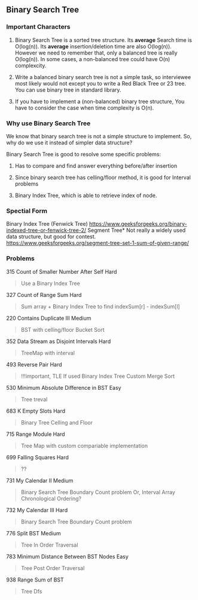## Binary Search Tree
### Important Characters

1. Binary Search Tree is a sorted tree structure. Its **average** Search time is O(log(n)). Its **average** insertion/deletion time are also O(log(n)). However we need to remember that, only a balanced tree is really O(log(n)). In some cases, a non-balanced tree could have O(n) complexcity.

2. Write a balanced binary search tree is not a simple task, so interviewee most likely would not except you to write a Red Black Tree or 23 tree. You can use binary tree in standard library.

3. If you have to implement a (non-balanced) binary tree structure, You have to consider the case when time complexity is O(n).

### Why use Binary Search Tree

We know that binary search tree is not a simple structure to implement. So, why do we use it instead of simpler data structure?

Binary Search Tree is good to resolve some specific problems:

1. Has to compare and find answer everything before/after insertion

2. Since binary search tree has celling/floor method, it is good for Interval problems

3. Binary Index Tree, which is able to retrieve index of node.

### Spectial Form
Binary Index Tree (Fenwick Tree)
https://www.geeksforgeeks.org/binary-indexed-tree-or-fenwick-tree-2/
Segment Tree*
Not really a widely used data structure, but good for contest.
https://www.geeksforgeeks.org/segment-tree-set-1-sum-of-given-range/

### Problems
315 Count of Smaller Number After Self Hard
>Use a Binary Index Tree

327 Count of Range Sum Hard
>Sum array + Binary Index Tree to find indexSum[r] - indexSum[l]

220 Contains Duplicate III Medium
>BST with celling/floor 
>Bucket Sort

352 Data Stream as Disjoint Intervals Hard
>TreeMap with interval

493 Reverse Pair Hard
>!!!important, TLE If used Binary Index Tree
>Custom Merge Sort

530 Minimum Absolute Difference in BST Easy
>Tree treval

683 K Empty Slots Hard
>Binary Tree Celling and Floor

715 Range Module Hard
>Tree Map with custom compariable implementation

699 Falling Squares Hard
>??

731 My Calendar II Medium
>Binary Search Tree Boundary Count problem
>Or, Interval Array Chronological Ordering?

732 My Calendar III Hard
>Binary Search Tree Boundary Count problem

776 Split BST Medium
>Tree In Order Traversal 

783 Minimum Distance Between BST Nodes Easy
>Tree Post Order Traversal

938 Range Sum of BST
>Tree Dfs
